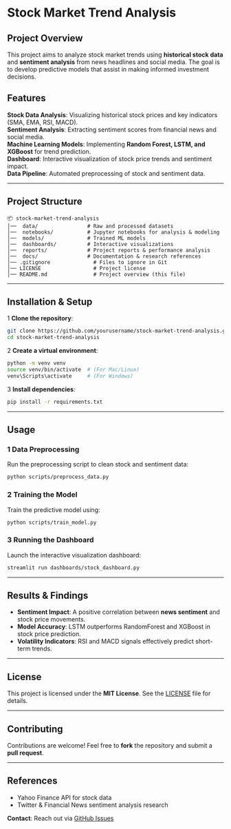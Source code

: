 
#  Stock Market Trend Analysis

##  Project Overview
This project aims to analyze stock market trends using **historical stock data** and **sentiment analysis** from news headlines and social media. The goal is to develop predictive models that assist in making informed investment decisions.

##  Features
 **Stock Data Analysis**: Visualizing historical stock prices and key indicators (SMA, EMA, RSI, MACD).  
 **Sentiment Analysis**: Extracting sentiment scores from financial news and social media.  
 **Machine Learning Models**: Implementing **Random Forest, LSTM, and XGBoost** for trend prediction.  
 **Dashboard**: Interactive visualization of stock price trends and sentiment impact.  
 **Data Pipeline**: Automated preprocessing of stock and sentiment data.  

---

##  Project Structure
```
📦 stock-market-trend-analysis
│──  data/                # Raw and processed datasets
│──  notebooks/           # Jupyter notebooks for analysis & modeling
│──  models/              # Trained ML models
│──  dashboards/          # Interactive visualizations
│──  reports/             # Project reports & performance analysis
│──  docs/                # Documentation & research references
│── .gitignore              # Files to ignore in Git
│── LICENSE                 # Project license
│── README.md               # Project overview (this file)
```

---

##  Installation & Setup
1️ **Clone the repository**:
```bash
git clone https://github.com/yourusername/stock-market-trend-analysis.git
cd stock-market-trend-analysis
```

2️ **Create a virtual environment**:
```bash
python -m venv venv
source venv/bin/activate  # (For Mac/Linux)
venv\Scripts\activate     # (For Windows)
```

3️ **Install dependencies**:
```bash
pip install -r requirements.txt
```

---

##  Usage
### **1️ Data Preprocessing**
Run the preprocessing script to clean stock and sentiment data:
```bash
python scripts/preprocess_data.py
```

### **2️ Training the Model**
Train the predictive model using:
```bash
python scripts/train_model.py
```

### **3️ Running the Dashboard**
Launch the interactive visualization dashboard:
```bash
streamlit run dashboards/stock_dashboard.py
```

---

##  Results & Findings
- **Sentiment Impact**: A positive correlation between **news sentiment** and stock price movements.
- **Model Accuracy**: LSTM outperforms RandomForest and XGBoost in stock price prediction.
- **Volatility Indicators**: RSI and MACD signals effectively predict short-term trends.

---

##  License
This project is licensed under the **MIT License**. See the [LICENSE](LICENSE) file for details.

---

##  Contributing
Contributions are welcome! Feel free to **fork** the repository and submit a **pull request**.

---

##  References
- Yahoo Finance API for stock data
- Twitter & Financial News sentiment analysis research

 **Contact**: Reach out via [GitHub Issues](https://github.com/yourusername/stock-market-trend-analysis/issues)

